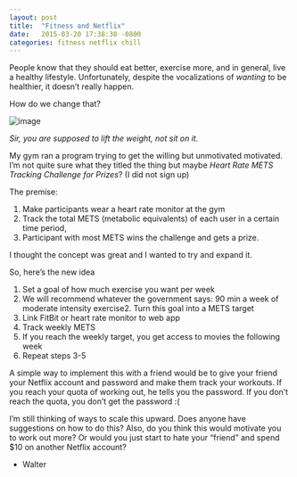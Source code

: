 ```yaml
---
layout: post
title:  "Fitness and Netflix"
date:   2015-03-20 17:38:30 -0800
categories: fitness netflix chill
---
```

People know that they should eat better, exercise more, and in general, live a healthy lifestyle. Unfortunately, despite the vocalizations of _wanting_ to be healthier, it doesn’t really happen.

How do we change that?

![image](https://40.media.tumblr.com/bb4dea48111cd1c89439e4db9528df07/tumblr_inline_nlj48o7jYx1qepten_500.png)

_Sir, you are supposed to lift the weight, not sit on it._


My gym ran a program trying to get the willing but unmotivated motivated. I’m not quite sure what they titled the thing but maybe _Heart Rate METS Tracking Challenge for Prizes_? (I did not sign up)

The premise: 

1.  Make participants wear a heart rate monitor at the gym
2.  Track the total METS (metabolic equivalents) of each user in a certain time period,
3.  Participant with most METS wins the challenge and gets a prize.

I thought the concept was great and I wanted to try and expand it.

So, here’s the new idea

1.  Set a goal of how much exercise you want per week
2.  We will recommend whatever the government says: 90 min a week of moderate intensity exercise2.  Turn this goal into a METS target
3.  Link FitBit or heart rate monitor to web app
4.  Track weekly METS
5.  If you reach the weekly target, you get access to movies the following week
6.  Repeat steps 3-5

A simple way to implement this with a friend would be to give your friend your Netflix account and password and make them track your workouts. If you reach your quota of working out, he tells you the password. If you don’t reach the quota, you don’t get the password :(

I’m still thinking of ways to scale this upward. Does anyone have suggestions on how to do this? Also, do you think this would motivate you to work out more? Or would you just start to hate your “friend” and spend $10 on another Netflix account?

- Walter